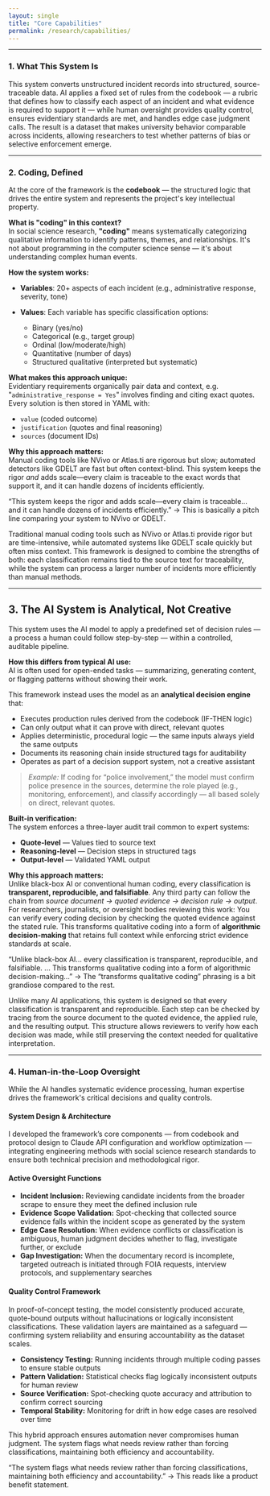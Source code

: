 ```yaml
---
layout: single
title: "Core Capabilities"
permalink: /research/capabilities/
---
```

<!-- 
> In oversight work, the distance between "what happened" and "what gets measured" often determines whether accountability is possible at all. This framework treats that gap as an engineering problem: how do we preserve the full context of human experience while creating data rigorous enough to reveal institutional patterns? The answer isn't to choose between stories and statistics, but to build a bridge between them—one that's transparent, reproducible, and neutral.

“The answer isn’t to choose between stories and statistics, but to build a bridge between them—one that’s transparent, reproducible, and neutral.”
→ Reads like a tagline. Still fine as a framing, just more rhetorical than explanatory.
-->
---

### 1. What This System Is

This system converts unstructured incident records into structured, source-traceable data. AI applies a fixed set of rules from the codebook — a rubric that defines how to classify each aspect of an incident and what evidence is required to support it — while human oversight provides quality control, ensures evidentiary standards are met, and handles edge case judgment calls. The result is a dataset that makes university behavior comparable across incidents, allowing researchers to test whether patterns of bias or selective enforcement emerge.
 
---

### 2. Coding, Defined

At the core of the framework is the **codebook** — the structured logic that drives the entire system and represents the project's key intellectual property.

**What is "coding" in this context?**  
In social science research, **"coding"** means systematically categorizing qualitative information to identify patterns, themes, and relationships. It's not about programming in the computer science sense — it's about understanding complex human events.

**How the system works:**

- **Variables**: 20+ aspects of each incident (e.g., administrative response, severity, tone)
- **Values**: Each variable has specific classification options:

  - Binary (yes/no)
  - Categorical (e.g., target group)
  - Ordinal (low/moderate/high)
  - Quantitative (number of days)
  - Structured qualitative (interpreted but systematic)

**What makes this approach unique:**  
Evidentiary requirements organically pair data and context, e.g. "`administrative_response = Yes`" involves finding and citing exact quotes. Every solution is then stored in YAML with:

  - `value` (coded outcome)
  - `justification` (quotes and final reasoning)
  - `sources` (document IDs)

**Why this approach matters:**  
Manual coding tools like NVivo or Atlas.ti are rigorous but slow; automated detectors like GDELT are fast but often context-blind. This system keeps the rigor *and* adds scale—every claim is traceable to the exact words that support it, and it can handle dozens of incidents efficiently. 

“This system keeps the rigor and adds scale—every claim is traceable… and it can handle dozens of incidents efficiently.”
→ This is basically a pitch line comparing your system to NVivo or GDELT.

Traditional manual coding tools such as NVivo or Atlas.ti provide rigor but are time-intensive, while automated systems like GDELT scale quickly but often miss context. This framework is designed to combine the strengths of both: each classification remains tied to the source text for traceability, while the system can process a larger number of incidents more efficiently than manual methods.

---
   
## 3. The AI System is Analytical, Not Creative

This system uses the AI model to apply a predefined set of decision rules — a process a human could follow step-by-step — within a controlled, auditable pipeline.

**How this differs from typical AI use:**  
AI is often used for open-ended tasks — summarizing, generating content, or flagging patterns without showing their work.  

This framework instead uses the model as an **analytical decision engine** that:  

- Executes production rules derived from the codebook (IF-THEN logic)  
- Can only output what it can prove with direct, relevant quotes  
- Applies deterministic, procedural logic — the same inputs always yield the same outputs
- Documents its reasoning chain inside structured tags for auditability  
- Operates as part of a decision support system, not a creative assistant

> *Example:* If coding for “police involvement,” the model must confirm police presence in the sources, determine the role played (e.g., monitoring, enforcement), and classify accordingly — all based solely on direct, relevant quotes.  

**Built-in verification:**  
The system enforces a three-layer audit trail common to expert systems:  

- **Quote-level** — Values tied to source text  
- **Reasoning-level** — Decision steps in structured tags  
- **Output-level** — Validated YAML output  

**Why this approach matters:**  
Unlike black-box AI or conventional human coding, every classification is **transparent, reproducible, and falsifiable**. Any third party can follow the chain from *source document → quoted evidence → decision rule → output*. For researchers, journalists, or oversight bodies reviewing this work: You can verify every coding decision by checking the quoted evidence against the stated rule. This transforms qualitative coding into a form of **algorithmic decision-making** that retains full context while enforcing strict evidence standards at scale.

“Unlike black-box AI… every classification is transparent, reproducible, and falsifiable. … This transforms qualitative coding into a form of algorithmic decision-making…”
→ The “transforms qualitative coding” phrasing is a bit grandiose compared to the rest.

Unlike many AI applications, this system is designed so that every classification is transparent and reproducible. Each step can be checked by tracing from the source document to the quoted evidence, the applied rule, and the resulting output. This structure allows reviewers to verify how each decision was made, while still preserving the context needed for qualitative interpretation.

---


### 4. Human-in-the-Loop Oversight

While the AI handles systematic evidence processing, human expertise drives the framework's critical decisions and quality controls.

#### System Design & Architecture

I developed the framework’s core components — from codebook and protocol design to Claude API configuration and workflow optimization — integrating engineering methods with social science research standards to ensure both technical precision and methodological rigor.

#### Active Oversight Functions

- **Incident Inclusion:** Reviewing candidate incidents from the broader scrape to ensure they meet the defined inclusion rule  
- **Evidence Scope Validation:** Spot-checking that collected source evidence falls within the incident scope as generated by the system
- **Edge Case Resolution:** When evidence conflicts or classification is ambiguous, human judgment decides whether to flag, investigate further, or exclude  
- **Gap Investigation:** When the documentary record is incomplete, targeted outreach is initiated through FOIA requests, interview protocols, and supplementary searches  

#### Quality Control Framework

In proof-of-concept testing, the model consistently produced accurate, quote-bound outputs without hallucinations or logically inconsistent classifications. These validation layers are maintained as a safeguard — confirming system reliability and ensuring accountability as the dataset scales.

- **Consistency Testing:** Running incidents through multiple coding passes to ensure stable outputs  
- **Pattern Validation:** Statistical checks flag logically inconsistent outputs for human review  
- **Source Verification:** Spot-checking quote accuracy and attribution to confirm correct sourcing  
- **Temporal Stability:** Monitoring for drift in how edge cases are resolved over time  

This hybrid approach ensures automation never compromises human judgment. The system flags what needs review rather than forcing classifications, maintaining both efficiency and accountability.

“The system flags what needs review rather than forcing classifications, maintaining both efficiency and accountability.”
→ This reads like a product benefit statement.

